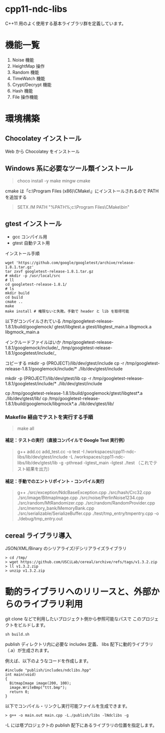 # cpp11-ndc-libs

C++11 用のよく使用する基本ライブラリ群を定義しています。

# 機能一覧

1. Noise 機能
2. HeightMap 操作
3. Random 機能
4. TimeWatch 機能
5. Crypt/Decrypt 機能
6. Hash 機能
7. File 操作機能

# 環境構築

## Chocolatey インストール

Web から Chocolatey をインストール

## Windows 系に必要なツール類インストール

> choco install -y make mingw cmake

cmake は「c:\Program Files (x86)\CMake\」にインストールされるので PATH を追加する

> SETX /M PATH "%PATH%;c:\Program Files\CMake\bin"

## gtest インストール

- gcc コンパイル用
- gtest 自動テスト用

インストール手順

```shell
wget 'https://github.com/google/googletest/archive/release-1.8.1.tar.gz'
tar zxvf googletest-release-1.8.1.tar.gz
# mkdir -p /usr/local/src
# ll
cd googletest-release-1.8.1/
# ls
mkdir build
cd build
cmake ..
make
make install # 権限ないと失敗。手動で header と lib を取得可能
```

以下がコンパイルされている
/tmp/googletest-release-1.8.1/build/googlemock/
gtest/libgtest.a
gtest/libgtest_main.a
libgmock.a
libgmock_main.a

インクルードファイルはいか
/tmp/googletest-release-1.8.1/googlemock/include/_
/tmp/googletest-release-1.8.1/googletest/include/_

コピーする
mkdir -p {PROJECT}/lib/dev/gtest/include
cp -r /tmp/googletest-release-1.8.1/googlemock/include/\* ./lib/dev/gtest/include

mkdir -p {PROJECT}/lib/dev/gtest/lib
cp -r /tmp/googletest-release-1.8.1/googletest/include/\* ./lib/dev/gtest/include

cp /tmp/googletest-release-1.8.1/build/googlemock/gtest/libgtest*.a ./lib/dev/gtest/lib/
cp /tmp/googletest-release-1.8.1/build/googlemock/libgmock*.a ./lib/dev/gtest/lib/

### Makefile 経由でテストを実行する手順

> make all

#### 補足：テストの実行（直接コンパイルで Google Test 実行例）

> g++ add.cc add_test.cc -o test -I /workspaces/cpp11-ndc-libs/lib/dev/gtest/include -L /workspaces/cpp11-ndc-libs/lib/dev/gtest/lib -g -pthread -lgtest_main -lgtest
> ./test （これでテスト結果を出力）

#### 補足：手動でのエントリポイント・コンパイル実行

> g++ ./src/exception/NdcBaseException.cpp ./src/hash/Crc32.cpp ./src/image/BitmapImage.cpp ./src/noise/PerlinNoise1234.cpp ./src/random/MtRandomizer.cpp ./src/random/RandomProvider.cpp ./src/memory_bank/MemoryBank.cpp ./src/serializable/SerializeBuffer.cpp ./test/tmp_entry/tmpentry.cpp -o ./debug/tmp_entry.out

## cereal ライブラリ導入

JSON/XML/Binary のシリアライズ/デシリアライズライブラリ

```
> cd /tmp/
> wget https://github.com/USCiLab/cereal/archive/refs/tags/v1.3.2.zip
> ll v1.3.2.zip
> unzip v1.3.2.zip
```

# 動的ライブラリへのリリースと、外部からのライブラリ利用

git clone などで利用したいプロジェクト側から参照可能なパスで
このプロジェクトをビルドします。

```
sh build.sh
```

publish ディレクトリ内に必要な includes 定義、 libs 配下に動的ライブラリ（.a）が生成されます。

例えば、以下のようなコードを作成します。

```
#include "publish/includes/ndclibs.hpp"
int main(void)
{
  BitmapImage image(200, 100);
  image.WriteBmp("ttt.bmp");
  return 0;
}
```

以下でコンパイル・リンクし実行可能ファイルを生成できます。

```
> g++ -o main.out main.cpp -L./publish/libs -lNdclibs -g
```

-L には塔プロジェクトの publish 配下にあるライブラリの位置を指定します。

